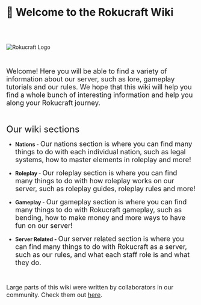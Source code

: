# 👋 Welcome to the Rokucraft Wiki
<br>
<br>

![Rokucraft Logo](https://s3.amazonaws.com/files.enjin.com/765924/enjin_banner_new.png)

<br>

<font size=4>Welcome! Here you will be able to find a variety of information about our server, such as lore, gameplay tutorials and our rules. We hope that this wiki will help you find a whole bunch of interesting information and help you along your Rokucraft journey.</font>

<br>

<font size=5> Our wiki sections</font>

* **Nations -** <font size=4>Our nations section is where you can find many things to do with each individual nation, such as legal systems, how to master elements in roleplay and more!</font>

* **Roleplay -** <font size=4>Our roleplay section is where you can find many things to do with how roleplay works on our server, such as roleplay guides, roleplay rules and more!</font>

* **Gameplay -** <font size=4>Our gameplay section is where you can find many things to do with Rokucraft gameplay, such as bending, how to make money and more ways to have fun on our server!</font>

* **Server Related -** <font size=4>Our server related section is where you can find many things to do with Rokucraft as a server, such as our rules, and what each staff role is and what they do.</font>

<br>

<font size=3> Large parts of this wiki were written by collaborators in our community. Check them out [here](Collaborators.md).</font>